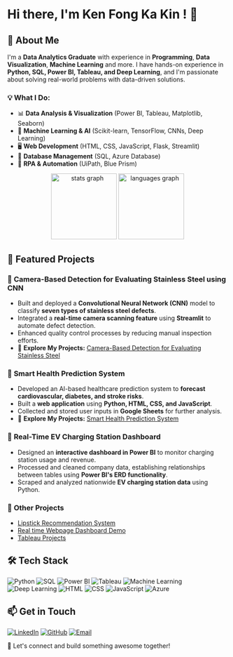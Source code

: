 # Hi there, I'm Ken Fong Ka Kin ! 👋

## 🚀 About Me
I'm a **Data Analytics Graduate** with experience in **Programming**, **Data Visualization**, **Machine Learning** and more. I have hands-on experience in **Python, SQL, Power BI, Tableau, and Deep Learning**, and I'm passionate about solving real-world problems with data-driven solutions.

### 💡 What I Do:
- 📊 **Data Analysis & Visualization** (Power BI, Tableau, Matplotlib, Seaborn)
- 🤖 **Machine Learning & AI** (Scikit-learn, TensorFlow, CNNs, Deep Learning)
- 🖥️ **Web Development** (HTML, CSS, JavaScript, Flask, Streamlit)
- 🏦 **Database Management** (SQL, Azure Database)
- 🔄 **RPA & Automation** (UiPath, Blue Prism)

<div align="center">
  <img src="https://github-readme-stats.vercel.app/api?username=kenfong0103&hide_title=false&hide_rank=false&show_icons=true&include_all_commits=true&count_private=true&disable_animations=false&theme=dracula&locale=en&hide_border=false" height="150" alt="stats graph"  />
  <img src="https://github-readme-stats.vercel.app/api/top-langs?username=kenfong0103&locale=en&hide_title=false&layout=compact&card_width=320&langs_count=5&theme=dracula&hide_border=false" height="150" alt="languages graph"  />
</div>

###

## 📌 Featured Projects
### 🔹 **Camera-Based Detection for Evaluating Stainless Steel using CNN**
- Built and deployed a **Convolutional Neural Network (CNN)** model to classify **seven types of stainless steel defects**.
- Integrated a **real-time camera scanning feature** using **Streamlit** to automate defect detection.
- Enhanced quality control processes by reducing manual inspection efforts.
- 🔗 **Explore My Projects:** [Camera-Based Detection for Evaluating Stainless Steel](https://github.com/Kenfong0103/DSP2)
  
### 🔹 **Smart Health Prediction System**
- Developed an AI-based healthcare prediction system to **forecast cardiovascular, diabetes, and stroke risks**.
- Built a **web application** using **Python, HTML, CSS, and JavaScript**.
- Collected and stored user inputs in **Google Sheets** for further analysis.
- 🔗 **Explore My Projects:** [Smart Health Prediction System](https://github.com/Kenfong0103/Well-AI)
  
### 🔹 **Real-Time EV Charging Station Dashboard**
- Designed an **interactive dashboard in Power BI** to monitor charging station usage and revenue.
- Processed and cleaned company data, establishing relationships between tables using **Power BI's ERD functionality**.
- Scraped and analyzed nationwide **EV charging station data** using Python.

### 🔹 **Other Projects**
- [Lipstick Recommendation System](https://github.com/AbrahamLimBingSern/Lipstick-Recommendation-System)
- [Real time Webpage Dashboard Demo](https://github.com/Kenfong0103/Real-time-Webpage-Dashboard-Demo)
- [Tableau Projects](https://public.tableau.com/app/profile/ken.fong0103/vizzes)

## 🛠️ Tech Stack
![Python](https://img.shields.io/badge/Python-3776AB?style=for-the-badge&logo=python&logoColor=white)
![SQL](https://img.shields.io/badge/SQL-4479A1?style=for-the-badge&logo=mysql&logoColor=white)
![Power BI](https://img.shields.io/badge/PowerBI-F2C811?style=for-the-badge&logo=powerbi&logoColor=black)
![Tableau](https://img.shields.io/badge/Tableau-E97627?style=for-the-badge&logo=tableau&logoColor=white)
![Machine Learning](https://img.shields.io/badge/Machine%20Learning-FF6F00?style=for-the-badge&logo=scikit-learn&logoColor=white)
![Deep Learning](https://img.shields.io/badge/Deep%20Learning-FF6F00?style=for-the-badge&logo=tensorflow&logoColor=white)
![HTML](https://img.shields.io/badge/HTML5-E34F26?style=for-the-badge&logo=html5&logoColor=white)
![CSS](https://img.shields.io/badge/CSS3-1572B6?style=for-the-badge&logo=css3&logoColor=white)
![JavaScript](https://img.shields.io/badge/JavaScript-F7DF1E?style=for-the-badge&logo=javascript&logoColor=black)
![Azure](https://img.shields.io/badge/Microsoft%20Azure-0078D4?style=for-the-badge&logo=microsoft-azure&logoColor=white)

## 📫 Get in Touch
[![LinkedIn](https://img.shields.io/badge/LinkedIn-%230077B5.svg?style=for-the-badge&logo=linkedin&logoColor=white)](https://www.linkedin.com/in/fong-ka-kin-ken/)
[![GitHub](https://img.shields.io/badge/GitHub-%23121011.svg?style=for-the-badge&logo=github&logoColor=white)](https://github.com/Kenfong0103)
[![Email](https://img.shields.io/badge/Email-%23D14836.svg?style=for-the-badge&logo=gmail&logoColor=white)](mailto:fongkakinken@gmail.com)

🚀 Let's connect and build something awesome together!

<br clear="both">

<img src="https://raw.githubusercontent.com/kenfong0103/kenfong0103/output/pacman-contribution-graph.svg" alt="" />

